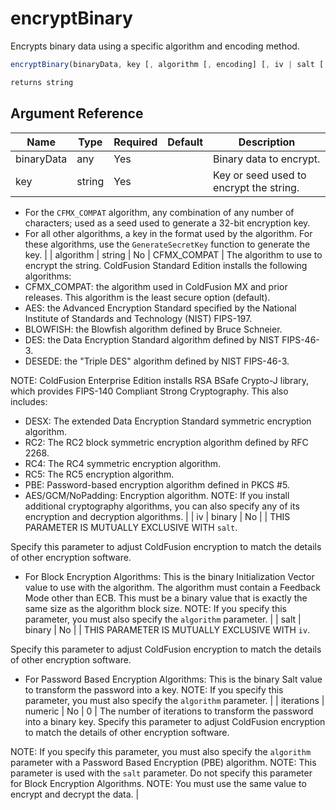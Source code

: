 # encryptBinary

Encrypts binary data using a specific algorithm and encoding method.

```javascript
encryptBinary(binaryData, key [, algorithm [, encoding] [, iv | salt [, iterations]]])
```

```javascript
returns string
```

## Argument Reference

| Name | Type | Required | Default | Description |
| --- | --- | --- | --- | --- |
| binaryData | any | Yes |  | Binary data to encrypt. |
| key | string | Yes |  | Key or seed used to encrypt the string.
* For the `CFMX_COMPAT` algorithm, any combination of any number of characters; used as a seed used to generate a 32-bit encryption key.
* For all other algorithms, a key in the format used by the algorithm. For these algorithms, use the `GenerateSecretKey` function to generate the key. |
| algorithm | string | No | CFMX_COMPAT | The algorithm to use to encrypt the string. 
ColdFusion Standard Edition installs the following algorithms:
* CFMX_COMPAT: the algorithm used in ColdFusion MX and prior releases. This algorithm is the least secure option (default).
* AES: the Advanced Encryption Standard specified by the National Institute of Standards and Technology (NIST) FIPS-197.
* BLOWFISH: the Blowfish algorithm defined by Bruce Schneier.
* DES: the Data Encryption Standard algorithm defined by NIST FIPS-46-3.
* DESEDE: the "Triple DES" algorithm defined by NIST FIPS-46-3.

NOTE: ColdFusion Enterprise Edition installs RSA BSafe Crypto-J library, which provides FIPS-140 Compliant Strong Cryptography. This also includes:
* DESX: The extended Data Encryption Standard symmetric encryption algorithm.
* RC2: The RC2 block symmetric encryption algorithm defined by RFC 2268.
* RC4: The RC4 symmetric encryption algorithm.
* RC5: The RC5 encryption algorithm.
* PBE: Password-based encryption algorithm defined in PKCS #5.
* AES/GCM/NoPadding: Encryption algorithm. 
NOTE: If you install additional cryptography algorithms, you can also specify any of its encryption and decryption algorithms. |
| iv | binary | No |  | THIS PARAMETER IS MUTUALLY EXCLUSIVE WITH `salt`.

Specify this parameter to adjust ColdFusion encryption to match the details of other encryption software.
* For Block Encryption Algorithms: This is the binary Initialization Vector value to use with the algorithm. The algorithm must contain a Feedback Mode other than ECB. This must be a binary value that is exactly the same size as the algorithm block size.
NOTE: If you specify this parameter, you must also specify the `algorithm` parameter. |
| salt | binary | No |  | THIS PARAMETER IS MUTUALLY EXCLUSIVE WITH `iv`.

Specify this parameter to adjust ColdFusion encryption to match the details of other encryption software.
* For Password Based Encryption Algorithms: This is the binary Salt value to transform the password into a key.
NOTE: If you specify this parameter, you must also specify the `algorithm` parameter. |
| iterations | numeric | No | 0 | The number of iterations to transform the password into a binary key. Specify this parameter to adjust ColdFusion encryption to match the details of other encryption software.

NOTE: If you specify this parameter, you must also specify the `algorithm` parameter with a Password Based Encryption (PBE) algorithm.
NOTE: This parameter is used with the `salt` parameter. Do not specify this parameter for Block Encryption Algorithms.
NOTE: You must use the same value to encrypt and decrypt the data. |

